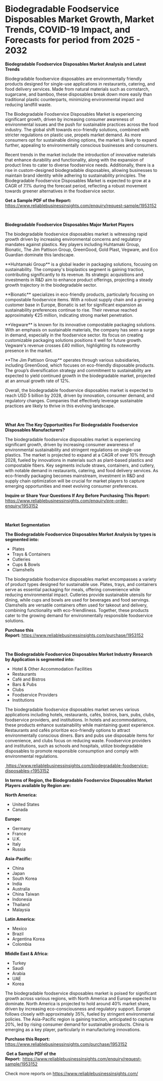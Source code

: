 <p><h1>Biodegradable Foodservice Disposables Market Growth, Market Trends, COVID-19 Impact, and Forecasts for period from 2025 - 2032</h1></p><p><strong>Biodegradable Foodservice Disposables Market Analysis and Latest Trends</strong></p>
<p><p>Biodegradable foodservice disposables are environmentally friendly products designed for single-use applications in restaurants, catering, and food delivery services. Made from natural materials such as cornstarch, sugarcane, and bamboo, these disposables break down more easily than traditional plastic counterparts, minimizing environmental impact and reducing landfill waste.</p><p>The Biodegradable Foodservice Disposables Market is experiencing significant growth, driven by increasing consumer awareness of environmental issues and the push for sustainable practices across the food industry. The global shift towards eco-friendly solutions, combined with stricter regulations on plastic use, propels market demand. As more consumers opt for sustainable dining options, the market is likely to expand further, appealing to environmentally conscious businesses and consumers.</p><p>Recent trends in the market include the introduction of innovative materials that enhance durability and functionality, along with the expansion of product lines to cater to diverse foodservice needs. Additionally, there is a rise in custom-designed biodegradable disposables, allowing businesses to maintain brand identity while adhering to sustainability principles. The Biodegradable Foodservice Disposables Market is expected to grow at a CAGR of 7.1% during the forecast period, reflecting a robust movement towards greener alternatives in the foodservice sector.</p></p>
<p><strong>Get a Sample PDF of the Report:&nbsp;</strong> <a href="https://www.reliablebusinessinsights.com/enquiry/request-sample/1953152?utm_campaign=2302&utm_medium=2&utm_source=Github&utm_content=ia&utm_term=05042025&utm_id=biodegradable-foodservice-disposables">https://www.reliablebusinessinsights.com/enquiry/request-sample/1953152</a></p>
<p>&nbsp;</p>
<p><strong>Biodegradable Foodservice Disposables Major Market Players</strong></p>
<p><p>The biodegradable foodservice disposables market is witnessing rapid growth driven by increasing environmental concerns and regulatory mandates against plastics. Key players including Huhtamaki Group, Bionatic, The Jim Pattison Group, GreenGood, Gold Plast, Vegware, and Eco Guardian dominate this landscape.</p><p>**Huhtamaki Group** is a global leader in packaging solutions, focusing on sustainability. The company's bioplastics segment is gaining traction, contributing significantly to its revenue. Its strategic acquisitions and investments in R&D aim to enhance product offerings, projecting a steady growth trajectory in the biodegradable sector.</p><p>**Bionatic** specializes in eco-friendly products, particularly focusing on compostable foodservice items. With a robust supply chain and a growing customer base in Europe, Bionatic is set for significant expansion as sustainability preferences continue to rise. Their revenue reached approximately €25 million, indicating strong market penetration.</p><p>**Vegware** is known for its innovative compostable packaging solutions. With an emphasis on sustainable materials, the company has seen a surge in demand, especially in the foodservice sector. Its focus on creating customizable packaging solutions positions it well for future growth. Vegware's revenue crosses £40 million, highlighting its noteworthy presence in the market.</p><p>**The Jim Pattison Group** operates through various subsidiaries, including GreenGood, which focuses on eco-friendly disposable products. The group’s diversification strategy and commitment to sustainability are expected to yield continued growth in the biodegradable market, projected at an annual growth rate of 12%.</p><p>Overall, the biodegradable foodservice disposables market is expected to reach USD 5 billion by 2028, driven by innovation, consumer demand, and regulatory changes. Companies that effectively leverage sustainable practices are likely to thrive in this evolving landscape.</p></p>
<p>&nbsp;</p>
<p><strong>What Are The Key Opportunities For Biodegradable Foodservice Disposables Manufacturers?</strong></p>
<p><p>The biodegradable foodservice disposables market is experiencing significant growth, driven by increasing consumer awareness of environmental sustainability and stringent regulations on single-use plastics. The market is projected to expand at a CAGR of over 10% through 2028, fueled by innovations in materials such as plant-based plastics and compostable fibers. Key segments include straws, containers, and cutlery, with notable demand in restaurants, catering, and food delivery services. As eco-friendly packaging becomes mainstream, investment in R&D and supply chain optimization will be crucial for market players to capture emerging opportunities and meet evolving consumer preferences.</p></p>
<p><strong>Inquire or Share Your Questions If Any Before Purchasing This Report:</strong> <a href="https://www.reliablebusinessinsights.com/enquiry/pre-order-enquiry/1953152?utm_campaign=2302&utm_medium=2&utm_source=Github&utm_content=ia&utm_term=05042025&utm_id=biodegradable-foodservice-disposables">https://www.reliablebusinessinsights.com/enquiry/pre-order-enquiry/1953152</a></p>
<p>&nbsp;</p>
<p><strong>Market Segmentation</strong></p>
<p><strong>The Biodegradable Foodservice Disposables Market Analysis by types is segmented into:</strong></p>
<p><ul><li>Plates</li><li>Trays & Containers</li><li>Cutleries</li><li>Cups & Bowls</li><li>Clamshells</li></ul></p>
<p><p>The biodegradable foodservice disposables market encompasses a variety of product types designed for sustainable use. Plates, trays, and containers serve as essential packaging for meals, offering convenience while reducing environmental impact. Cutleries provide sustainable utensils for dining, while cups and bowls are used for beverages and food servings. Clamshells are versatile containers often used for takeout and delivery, combining functionality with eco-friendliness. Together, these products cater to the growing demand for environmentally responsible foodservice solutions.</p></p>
<p><strong>Purchase this Report:&nbsp;</strong><a href="https://www.reliablebusinessinsights.com/purchase/1953152?utm_campaign=2302&utm_medium=2&utm_source=Github&utm_content=ia&utm_term=05042025&utm_id=biodegradable-foodservice-disposables">https://www.reliablebusinessinsights.com/purchase/1953152</a></p>
<p>&nbsp;</p>
<p><strong>The Biodegradable Foodservice Disposables Market Industry Research by Application is segmented into:</strong></p>
<p><ul><li>Hotel & Other Accommodation Facilities</li><li>Restaurants</li><li>Café and Bistros</li><li>Bars & Pubs</li><li>Clubs</li><li>Foodservice Providers</li><li>Institutions</li></ul></p>
<p><p>The biodegradable foodservice disposables market serves various applications including hotels, restaurants, cafés, bistros, bars, pubs, clubs, foodservice providers, and institutions. In hotels and accommodations, these products enhance sustainability while maintaining guest experience. Restaurants and cafés prioritize eco-friendly options to attract environmentally conscious diners. Bars and pubs use disposable items for convenience, and clubs focus on reducing waste. Foodservice providers and institutions, such as schools and hospitals, utilize biodegradable disposables to promote responsible consumption and comply with environmental regulations.</p></p>
<p><a href="https://www.reliablebusinessinsights.com/biodegradable-foodservice-disposables-r1953152?utm_campaign=2302&utm_medium=2&utm_source=Github&utm_content=ia&utm_term=05042025&utm_id=biodegradable-foodservice-disposables">&nbsp;https://www.reliablebusinessinsights.com/biodegradable-foodservice-disposables-r1953152</a></p>
<p><strong>In terms of Region, the Biodegradable Foodservice Disposables Market Players available by Region are:</strong></p>
<p>
    <p> <strong> North America: </strong>
        <ul>
            <li>United States</li>
            <li>Canada</li>
        </ul>
        </p> 
    <p> <strong> Europe: </strong>
        <ul>
            <li>Germany</li>
            <li>France</li>
            <li>U.K.</li>
            <li>Italy</li>
            <li>Russia</li>
        </ul>
        </p> 
    <p> <strong> Asia-Pacific: </strong>
        <ul>
            <li>China</li>
            <li>Japan</li>
            <li>South Korea</li>
            <li>India</li>
            <li>Australia</li>
            <li>China Taiwan</li>
            <li>Indonesia</li>
            <li>Thailand</li>
            <li>Malaysia</li>
        </ul>
        </p> 
    <p> <strong> Latin America: </strong>
        <ul>
            <li>Mexico</li>
            <li>Brazil</li>
            <li>Argentina Korea</li>
            <li>Colombia</li>
        </ul>
        </p> 
    <p> <strong> Middle East & Africa: </strong>
        <ul>
            <li>Turkey</li>
            <li>Saudi</li>
            <li>Arabia</li>
            <li>UAE</li>
            <li>Korea</li>
        </ul>
    </p>
    </p>
<p><p>The biodegradable foodservice disposables market is poised for significant growth across various regions, with North America and Europe expected to dominate. North America is projected to hold around 40% market share, driven by increasing eco-consciousness and regulatory support. Europe follows closely with approximately 35%, fueled by stringent environmental policies. The Asia-Pacific region is gaining traction, anticipated to capture 20%, led by rising consumer demand for sustainable products. China is emerging as a key player, particularly in manufacturing innovations.</p></p>
<p><strong>Purchase this Report: </strong><a href="https://www.reliablebusinessinsights.com/purchase/1953152?utm_campaign=2302&utm_medium=2&utm_source=Github&utm_content=ia&utm_term=05042025&utm_id=biodegradable-foodservice-disposables">https://www.reliablebusinessinsights.com/purchase/1953152</a></p>
<p>&nbsp;<strong>Get a Sample PDF of the Report:&nbsp;&nbsp;</strong><a href="https://www.reliablebusinessinsights.com/enquiry/request-sample/1953152?utm_campaign=2302&utm_medium=2&utm_source=Github&utm_content=ia&utm_term=05042025&utm_id=biodegradable-foodservice-disposables">https://www.reliablebusinessinsights.com/enquiry/request-sample/1953152</a></p>
<p><strong></strong></p>
<p>Check more reports on <a href="https://www.reliablebusinessinsights.com/?utm_campaign=2302&utm_medium=2&utm_source=Github&utm_content=ia&utm_term=05042025&utm_id=biodegradable-foodservice-disposables">https://www.reliablebusinessinsights.com/</a></p>